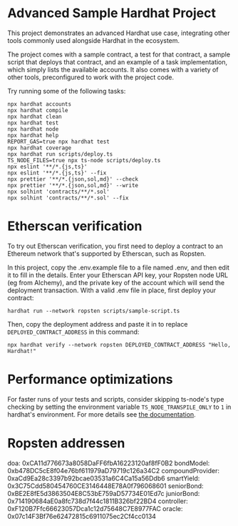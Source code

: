 # Advanced Sample Hardhat Project

This project demonstrates an advanced Hardhat use case, integrating other tools commonly used alongside Hardhat in the ecosystem.

The project comes with a sample contract, a test for that contract, a sample script that deploys that contract, and an example of a task implementation, which simply lists the available accounts. It also comes with a variety of other tools, preconfigured to work with the project code.

Try running some of the following tasks:

```shell
npx hardhat accounts
npx hardhat compile
npx hardhat clean
npx hardhat test
npx hardhat node
npx hardhat help
REPORT_GAS=true npx hardhat test
npx hardhat coverage
npx hardhat run scripts/deploy.ts
TS_NODE_FILES=true npx ts-node scripts/deploy.ts
npx eslint '**/*.{js,ts}'
npx eslint '**/*.{js,ts}' --fix
npx prettier '**/*.{json,sol,md}' --check
npx prettier '**/*.{json,sol,md}' --write
npx solhint 'contracts/**/*.sol'
npx solhint 'contracts/**/*.sol' --fix
```

# Etherscan verification

To try out Etherscan verification, you first need to deploy a contract to an Ethereum network that's supported by Etherscan, such as Ropsten.

In this project, copy the .env.example file to a file named .env, and then edit it to fill in the details. Enter your Etherscan API key, your Ropsten node URL (eg from Alchemy), and the private key of the account which will send the deployment transaction. With a valid .env file in place, first deploy your contract:

```shell
hardhat run --network ropsten scripts/sample-script.ts
```

Then, copy the deployment address and paste it in to replace `DEPLOYED_CONTRACT_ADDRESS` in this command:

```shell
npx hardhat verify --network ropsten DEPLOYED_CONTRACT_ADDRESS "Hello, Hardhat!"
```

# Performance optimizations

For faster runs of your tests and scripts, consider skipping ts-node's type checking by setting the environment variable `TS_NODE_TRANSPILE_ONLY` to `1` in hardhat's environment. For more details see [the documentation](https://hardhat.org/guides/typescript.html#performance-optimizations).

# Ropsten addressen

doa: 0xCA11d776673a8058DaFF6fbA16223120af8fF0B2
bondModel: 0xb478DC5cE8f04e76bf611979aD79719c126a34C2
compoundProvider: 0xaCd9Ea28c3397b92bcae03531a6C4Ca15a56Ddb6
smartYield: 0x3C75Cdd580454760CE3146448E78A0f796068601
seniorBond: 0xBE2E8fE5d3863504E8C53bE759aD57734E01Ed7c
juniorBond: 0x714190684aE0a8fc738d7f44c1811B326bf22BD4
controller: 0xF120B7Ffc66623057Dca1c12d75648C7E8977FAC
oracle: 0x07c14F3Bf76e62472815c6911075ec2Cf4cc0134
